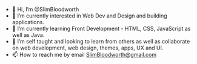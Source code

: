 - 👋 Hi, I’m @SlimBloodworth
- 👀 I’m currently interested in Web Dev and Design and building applications.
- 🌱 I’m currently learning Front Development - HTML, CSS, JavaScript as well as Java.
- 💞️ I’m self taught and looking to learn from others as well as collaborate on web development, web design, themes, apps, UX and UI.
- 📫 How to reach me by email SlimBloodworth@gmail.com

<!---
SlimBloodworth/SlimBloodworth is a ✨ special ✨ repository because its `README.md` (this file) appears on your GitHub profile.
You can click the Preview link to take a look at your changes.
--->
